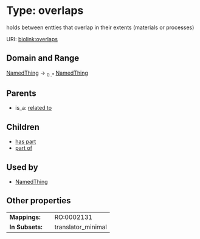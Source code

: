 
# Type: overlaps


holds between entties that overlap in their extents (materials or processes)

URI: [biolink:overlaps](https://w3id.org/biolink/vocab/overlaps)


## Domain and Range

[NamedThing](NamedThing.md) ->  <sub>0..*</sub> [NamedThing](NamedThing.md)

## Parents

 *  is_a: [related to](related_to.md)

## Children

 *  [has part](has_part.md)
 *  [part of](part_of.md)

## Used by

 * [NamedThing](NamedThing.md)

## Other properties

|  |  |  |
| --- | --- | --- |
| **Mappings:** | | RO:0002131 |
| **In Subsets:** | | translator_minimal |

